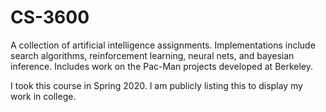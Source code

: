 # CS-3600

A collection of artificial intelligence assignments. Implementations include search algorithms, reinforcement learning, neural nets, and bayesian inference. Includes work on the Pac-Man projects developed at Berkeley.

I took this course in Spring 2020. I am publicly listing this to display my work in college.
